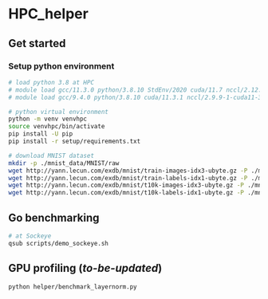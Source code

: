 # HPC_helper

## Get started
### Setup python environment
```bash
# load python 3.8 at HPC
# module load gcc/11.3.0 python/3.8.10 StdEnv/2020 cuda/11.7 nccl/2.12.12 # CC
# module load gcc/9.4.0 python/3.8.10 cuda/11.3.1 nccl/2.9.9-1-cuda11-3 # Sockeye

# python virtual environment
python -m venv venvhpc
source venvhpc/bin/activate
pip install -U pip
pip install -r setup/requirements.txt

# download MNIST dataset
mkdir -p ./mnist_data/MNIST/raw
wget http://yann.lecun.com/exdb/mnist/train-images-idx3-ubyte.gz -P ./mnist_data/MNIST/raw
wget http://yann.lecun.com/exdb/mnist/train-labels-idx1-ubyte.gz -P ./mnist_data/MNIST/raw
wget http://yann.lecun.com/exdb/mnist/t10k-images-idx3-ubyte.gz -P ./mnist_data/MNIST/raw
wget http://yann.lecun.com/exdb/mnist/t10k-labels-idx1-ubyte.gz -P ./mnist_data/MNIST/raw
```
## Go benchmarking
```bash
# at Sockeye
qsub scripts/demo_sockeye.sh
```

## GPU profiling (*to-be-updated*)
```bash
python helper/benchmark_layernorm.py
```